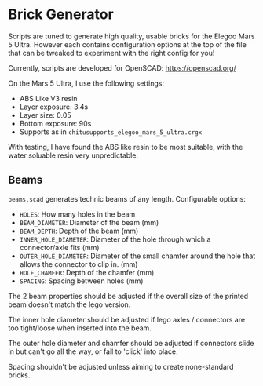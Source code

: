# Brick Generator

Scripts are tuned to generate high quality, usable bricks for the Elegoo Mars 5 Ultra. However each contains configuration options at the top of the file that can be tweaked to experiment with the right config for you! 

Currently, scripts are developed for OpenSCAD: https://openscad.org/

On the Mars 5 Ultra, I use the following settings:
- ABS Like V3 resin
- Layer exposure: 3.4s
- Layer size: 0.05
- Bottom exposure: 90s
- Supports as in `chitusupports_elegoo_mars_5_ultra.crgx`

With testing, I have found the ABS like resin to be most suitable, with the water soluable resin very unpredictable. 

## Beams

 `beams.scad` generates technic beams of any length. Configurable options:
 - `HOLES`: How many holes in the beam
 - `BEAM_DIAMETER`: Diameter of the beam (mm)
 - `BEAM_DEPTH`: Depth of the beam (mm)
 - `INNER_HOLE_DIAMETER`: Diameter of the hole through which a connector/axle fits (mm)
 - `OUTER_HOLE_DIAMETER`: Diameter of the small chamfer around the hole that allows the connector to clip in. (mm)
 - `HOLE_CHAMFER`: Depth of the chamfer (mm)
 - `SPACING`: Spacing between holes (mm)

 The 2 beam properties should be adjusted if the overall size of the printed beam doesn't match the lego version.

 The inner hole diameter should be adjusted if lego axles / connectors are too tight/loose when inserted into the beam.

 The outer hole diameter and chamfer should be adjusted if connectors slide in but can't go all the way, or fail to 'click' into place.

 Spacing shouldn't be adjusted unless aiming to create none-standard bricks.
